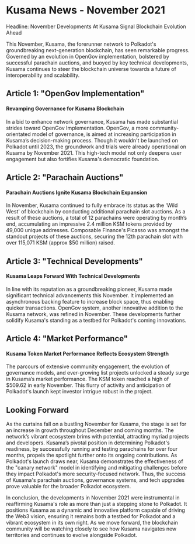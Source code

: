 # Kusama News - November 2021

Headline: November Developments At Kusama Signal Blockchain Evolution Ahead

This November, Kusama, the forerunner network to Polkadot's groundbreaking
next-generation blockchain, has seen remarkable progress. Governed by an
evolution in OpenGov implementation, bolstered by successful parachain auctions,
and buoyed by key technical developments, Kusama continues to steer the
blockchain universe towards a future of interoperability and scalability.

## Article 1: "OpenGov Implementation"

#### Revamping Governance for Kusama Blockchain

In a bid to enhance network governance, Kusama has made substantial strides
toward OpenGov Implementation. OpenGov, a more community-orientated model of
governance, is aimed at increasing participation in Kusama’s decision-making
process. Though it wouldn't be launched on Polkadot until 2023, the groundwork
and trials were already operational on Kusama by November 2021. This high-tech
model not only deepens user engagement but also fortifies Kusama's democratic
foundation.

## Article 2: "Parachain Auctions"

#### Parachain Auctions Ignite Kusama Blockchain Expansion

In November, Kusama continued to fully embrace its status as the 'Wild West' of
blockchain by conducting additional parachain slot auctions. As a result of
these auctions, a total of 12 parachains were operating by month’s end,
accumulating an impressive 2.4 million KSM tokens provided by 49,000 unique
addresses. Composable Finance's Picasso was amongst the standout projects of
these auctions, securing the 12th parachain slot with over 115,071 KSM (approx
$50 million) raised.

## Article 3: "Technical Developments"

#### Kusama Leaps Forward With Technical Developments

In line with its reputation as a groundbreaking pioneer, Kusama made significant
technical advancements this November. It implemented an asynchronous backing
feature to increase block space, thus enabling quicker transactions. OpenGov
system, another innovative addition to the Kusama network, was refined in
November. These developments further solidify Kusama's standing as a testbed for
Polkadot's coming innovations.

## Article 4: "Market Performance"

#### Kusama Token Market Performance Reflects Ecosystem Strength

The parcours of extensive community engagement, the evolution of governance
models, and ever-growing list projects unlocked a steady surge in Kusama’s
market performance. The KSM token reached a high of $509.62 in early November.
This flurry of activity and anticipation of Polkadot's launch kept investor
intrigue robust in the project.

## Looking Forward

As the curtains fall on a bustling November for Kusama, the stage is set for an
increase in growth throughout December and coming months. The network’s vibrant
ecosystem brims with potential, attracting myriad projects and developers.
Kusama’s pivotal position in determining Polkadot's readiness, by successfully
running and testing parachains for over four months, propels the spotlight
further onto its ongoing contributions. As Polkadot's launch draws near, Kusama
demonstrates the effectiveness of the "canary network" model in identifying and
mitigating challenges before they impact Polkadot's more security-focused
network. Thus, the success of Kusama's parachain auctions, governance systems,
and tech upgrades prove valuable for the broader Polkadot ecosystem.

In conclusion, the developments in November 2021 were instrumental in
reaffirming Kusama's role as more than just a stepping stone to Polkadot. It
positions Kusama as a dynamic and innovative platform capable of driving the
Web3 vision, ensuring it remains both a testbed for Polkadot and a vibrant
ecosystem in its own right. As we move forward, the blockchain community will be
watching closely to see how Kusama navigates new territories and continues to
evolve alongside Polkadot.
